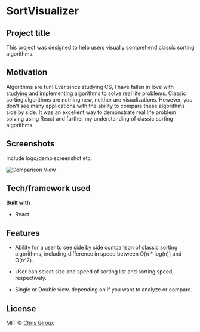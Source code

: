 # SortVisualizer

## Project title

<!-- A little info about your project and/ or overview that explains **what** the project is about. -->

This project was designed to help users visually comprehend classic sorting algorithms.

## Motivation

Algorithms are fun! Ever since studying CS, I have fallen in love with studying and implementing algorithms to solve real life problems. Classic sorting algorithms are nothing new, neither are visualizations. However, you don't see many applications with the ability to compare these algorithms side by side. It was an excellent way to demonstrate real life problem solving using React and further my understanding of classic sorting algorithms.

## Screenshots

Include logo/demo screenshot etc.

![Comparison View](https://user-images.githubusercontent.com/59579733/92633471-d4f90480-f2a0-11ea-8502-6e542fd6e195.png)

## Tech/framework used


<b>Built with</b>

- React

## Features

- Ability for a user to see side by side comparison of classic sorting algorithms, including difference in speed between O(n \* log(n)) and O(n^2).

- User can select size and speed of sorting list and sorting speed, respectively.

- Single or Double view, depending on if you want to analyze or compare.


## License


MIT © [Chris Giroux]()
